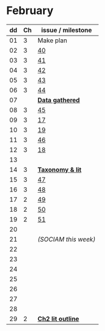# February

| dd | Ch | issue / milestone                                                                                                 |
| -- | -- | ----------------------------------------------------------------------------------------------------------------- |
| 01 | 3  | Make plan                                                                                                         |
| 02 | 3  | [40](https://github.com/rhiaro/thesis/issues/40)                                                                  |
| 03 | 3  | [41](https://github.com/rhiaro/thesis/issues/41)                                                                  |
| 04 | 3  | [42](https://github.com/rhiaro/thesis/issues/42)                                                                  |
| 05 | 3  | [43](https://github.com/rhiaro/thesis/issues/43)                                                                  |
| 06 | 3  | [44](https://github.com/rhiaro/thesis/issues/44)                                                                  |
| 07 |    | **[Data gathered](https://github.com/rhiaro/thesis/milestones/Data%20for%20Ch3%20study%20gathered)**              |
| 08 | 3  | [45](https://github.com/rhiaro/thesis/issues/45)                                                                  |
| 09 | 3  | [17](https://github.com/rhiaro/thesis/issues/17)                                                                  |
| 10 | 3  | [19](https://github.com/rhiaro/thesis/issues/19)                                                                  |
| 11 | 3  | [46](https://github.com/rhiaro/thesis/issues/46)                                                                  |
| 12 | 3  | [18](https://github.com/rhiaro/thesis/issues/18)                                                                  |
| 13 |    |                                                                                                                   |
| 14 | 3  | **[Taxonomy & lit](https://github.com/rhiaro/thesis/milestones/Draft%20taxonomy%20and%20literature%20for%20Ch3)** |
| 15 | 3  | [47](https://github.com/rhiaro/thesis/issues/47)                                                                  |
| 16 | 3  | [48](https://github.com/rhiaro/thesis/issues/48)                                                                  |
| 17 | 2  | [49](https://github.com/rhiaro/thesis/issues/49)                                                                  |
| 18 | 2  | [50](https://github.com/rhiaro/thesis/issues/50)                                                                  |
| 19 | 2  | [51](https://github.com/rhiaro/thesis/issues/51)                                                                  |
| 20 |    |                                                                                                                   |
| 21 |    | *(SOCIAM this week)*                                                                                              |
| 22 |    |                                                                                                                   |
| 23 |    |                                                                                                                   |
| 24 |    |                                                                                                                   |
| 25 |    |                                                                                                                   |
| 26 |    |                                                                                                                   |
| 27 |    |                                                                                                                   |
| 28 |    |                                                                                                                   |
| 29 | 2  | **[Ch2 lit outline](https://github.com/rhiaro/thesis/milestones/Ch2%20literature%20outline)**                     |
